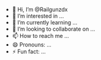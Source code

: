 - 👋 Hi, I’m @Railgunzdx
- 👀 I’m interested in ...
- 🌱 I’m currently learning ...
- 💞️ I’m looking to collaborate on ...
- 📫 How to reach me ...
- 😄 Pronouns: ...
- ⚡ Fun fact: ...

<!---
Railgunzdx/Railgunzdx is a ✨ special ✨ repository because its `README.md` (this file) appears on your GitHub profile.
You can click the Preview link to take a look at your changes.
--->

